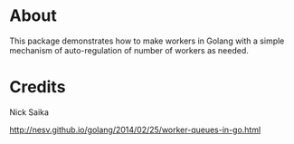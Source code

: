 About
===

This package demonstrates how to make workers in Golang with a simple mechanism of auto-regulation of number of workers as needed.

Credits
===
Nick Saika

http://nesv.github.io/golang/2014/02/25/worker-queues-in-go.html
